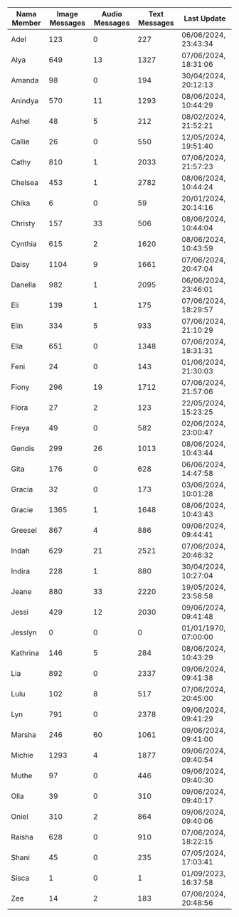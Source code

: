 | Nama Member | Image Messages | Audio Messages | Text Messages | Last Update |
| ------ | -------------- | -------------- | ------------- | ------------ |
| Adel | 123 | 0 | 227 | 06/06/2024, 23:43:34 |
| Alya | 649 | 13 | 1327 | 07/06/2024, 18:31:06 |
| Amanda | 98 | 0 | 194 | 30/04/2024, 20:12:13 |
| Anindya | 570 | 11 | 1293 | 08/06/2024, 10:44:29 |
| Ashel | 48 | 5 | 212 | 08/02/2024, 21:52:21 |
| Callie | 26 | 0 | 550 | 12/05/2024, 19:51:40 |
| Cathy | 810 | 1 | 2033 | 07/06/2024, 21:57:23 |
| Chelsea | 453 | 1 | 2782 | 08/06/2024, 10:44:24 |
| Chika | 6 | 0 | 59 | 20/01/2024, 20:14:16 |
| Christy | 157 | 33 | 506 | 08/06/2024, 10:44:04 |
| Cynthia | 615 | 2 | 1620 | 08/06/2024, 10:43:59 |
| Daisy | 1104 | 9 | 1661 | 07/06/2024, 20:47:04 |
| Danella | 982 | 1 | 2095 | 06/06/2024, 23:46:01 |
| Eli | 139 | 1 | 175 | 07/06/2024, 18:29:57 |
| Elin | 334 | 5 | 933 | 07/06/2024, 21:10:29 |
| Ella | 651 | 0 | 1348 | 07/06/2024, 18:31:31 |
| Feni | 24 | 0 | 143 | 01/06/2024, 21:30:03 |
| Fiony | 296 | 19 | 1712 | 07/06/2024, 21:57:06 |
| Flora | 27 | 2 | 123 | 22/05/2024, 15:23:25 |
| Freya | 49 | 0 | 582 | 02/06/2024, 23:00:47 |
| Gendis | 299 | 26 | 1013 | 08/06/2024, 10:43:44 |
| Gita | 176 | 0 | 628 | 06/06/2024, 14:47:58 |
| Gracia | 32 | 0 | 173 | 03/06/2024, 10:01:28 |
| Gracie | 1365 | 1 | 1648 | 08/06/2024, 10:43:43 |
| Greesel | 867 | 4 | 886 | 09/06/2024, 09:44:41 |
| Indah | 629 | 21 | 2521 | 07/06/2024, 20:46:32 |
| Indira | 228 | 1 | 880 | 30/04/2024, 10:27:04 |
| Jeane | 880 | 33 | 2220 | 19/05/2024, 23:58:58 |
| Jessi | 429 | 12 | 2030 | 09/06/2024, 09:41:48 |
| Jesslyn | 0 | 0 | 0 | 01/01/1970, 07:00:00 |
| Kathrina | 146 | 5 | 284 | 08/06/2024, 10:43:29 |
| Lia | 892 | 0 | 2337 | 09/06/2024, 09:41:38 |
| Lulu | 102 | 8 | 517 | 07/06/2024, 20:45:00 |
| Lyn | 791 | 0 | 2378 | 09/06/2024, 09:41:29 |
| Marsha | 246 | 60 | 1061 | 09/06/2024, 09:41:00 |
| Michie | 1293 | 4 | 1877 | 09/06/2024, 09:40:54 |
| Muthe | 97 | 0 | 446 | 09/06/2024, 09:40:30 |
| Olla | 39 | 0 | 310 | 09/06/2024, 09:40:17 |
| Oniel | 310 | 2 | 864 | 09/06/2024, 09:40:06 |
| Raisha | 628 | 0 | 910 | 07/06/2024, 18:22:15 |
| Shani | 45 | 0 | 235 | 07/05/2024, 17:03:41 |
| Sisca | 1 | 0 | 1 | 01/09/2023, 16:37:58 |
| Zee | 14 | 2 | 183 | 07/06/2024, 20:48:56 |
